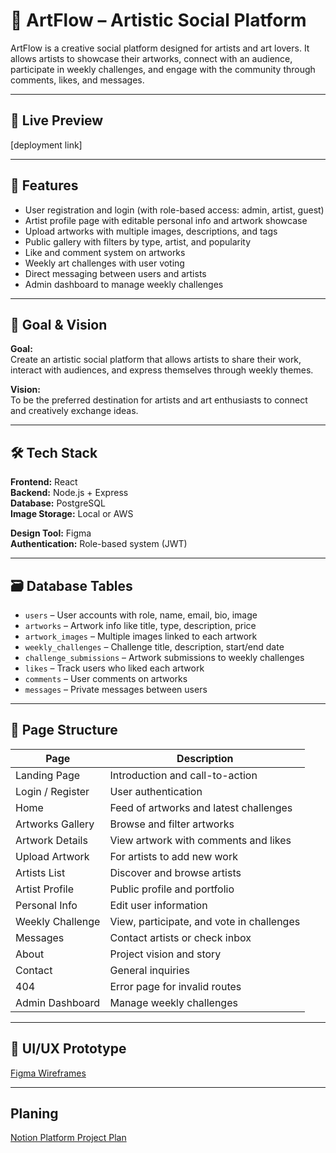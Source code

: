 # 🎨 ArtFlow – Artistic Social Platform

ArtFlow is a creative social platform designed for artists and art lovers. It allows artists to showcase their artworks, connect with an audience, participate in weekly challenges, and engage with the community through comments, likes, and messages.

---

## 🚀 Live Preview
[deployment link]

---

## 📌 Features

- User registration and login (with role-based access: admin, artist, guest)
- Artist profile page with editable personal info and artwork showcase
- Upload artworks with multiple images, descriptions, and tags
- Public gallery with filters by type, artist, and popularity
- Like and comment system on artworks
- Weekly art challenges with user voting
- Direct messaging between users and artists
- Admin dashboard to manage weekly challenges

---

## 🎯 Goal & Vision

**Goal:**  
Create an artistic social platform that allows artists to share their work, interact with audiences, and express themselves through weekly themes.

**Vision:**  
To be the preferred destination for artists and art enthusiasts to connect and creatively exchange ideas.

---

## 🛠️ Tech Stack

**Frontend:** React  
**Backend:** Node.js + Express  
**Database:** PostgreSQL  
**Image Storage:** Local or AWS 

**Design Tool:** Figma  
**Authentication:** Role-based system (JWT)

---

## 🗃️ Database Tables

- `users` – User accounts with role, name, email, bio, image  
- `artworks` – Artwork info like title, type, description, price  
- `artwork_images` – Multiple images linked to each artwork  
- `weekly_challenges` – Challenge title, description, start/end date  
- `challenge_submissions` – Artwork submissions to weekly challenges  
- `likes` – Track users who liked each artwork  
- `comments` – User comments on artworks  
- `messages` – Private messages between users

---

## 🧭 Page Structure

| Page | Description |
|------|-------------|
| Landing Page | Introduction and call-to-action |
| Login / Register | User authentication |
| Home | Feed of artworks and latest challenges |
| Artworks Gallery | Browse and filter artworks |
| Artwork Details | View artwork with comments and likes |
| Upload Artwork | For artists to add new work |
| Artists List | Discover and browse artists |
| Artist Profile | Public profile and portfolio |
| Personal Info | Edit user information |
| Weekly Challenge | View, participate, and vote in challenges |
| Messages | Contact artists or check inbox |
| About | Project vision and story |
| Contact | General inquiries |
| 404 | Error page for invalid routes |
| Admin Dashboard | Manage weekly challenges |

---

## 📐 UI/UX Prototype

[Figma Wireframes](https://www.figma.com/proto/Hpa6KYHesT1pYn4o9IOIum/ArtFlow?node-id=0-1&t=XxBHao7qZ8sTT1qk-1)

---

## Planing

[Notion  Platform Project Plan](https://www.notion.so/ArtFlow-Platform-Project-Plan-243a759696f280318037db5bc4bb451c)
